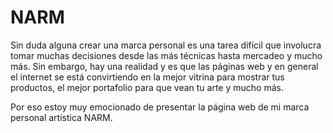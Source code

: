# NARM
Sin duda alguna crear una marca personal es una tarea difícil que involucra tomar muchas decisiones desde las más técnicas hasta mercadeo y mucho más. Sin embargo, hay una realidad y es que las páginas web y en general el internet se está convirtiendo en la mejor vitrina para mostrar tus productos, el mejor portafolio para que vean tu arte y mucho más.

Por eso estoy muy emocionado de presentar la página web de mi marca personal artística NARM.
